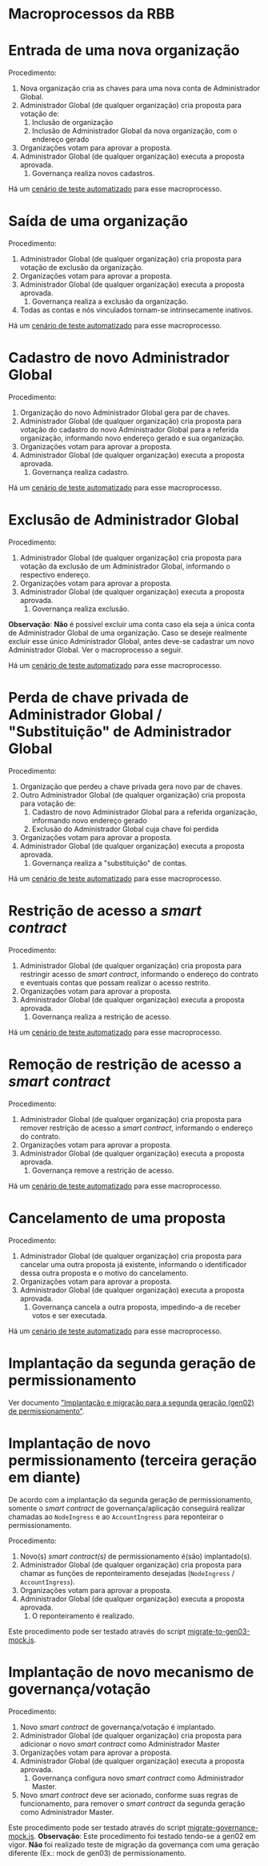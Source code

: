 # Macroprocessos da RBB

# Entrada de uma nova organização

Procedimento:
1. Nova organização cria as chaves para uma nova conta de Administrador Global.
2. Administrador Global (de qualquer organização) cria proposta para votação de:
   1. Inclusão de organização
   2. Inclusão de Administrador Global da nova organização, com o endereço gerado
3. Organizações votam para aprovar a proposta.
4. Administrador Global (de qualquer organização) executa a proposta aprovada.
   1. Governança realiza novos cadastros.

Há um [cenário de teste automatizado](../features/macroprocesses.feature) para esse macroprocesso.


# Saída de uma organização

Procedimento:
1. Administrador Global (de qualquer organização) cria proposta para votação de exclusão da organização.
2. Organizações votam para aprovar a proposta.
3. Administrador Global (de qualquer organização) executa a proposta aprovada.
   1. Governança realiza a exclusão da organização.
4. Todas as contas e nós vinculados tornam-se intrinsecamente inativos.

Há um [cenário de teste automatizado](../features/macroprocesses.feature) para esse macroprocesso.


# Cadastro de novo Administrador Global

Procedimento:
1. Organização do novo Administrador Global gera par de chaves.
2. Administrador Global (de qualquer organização) cria proposta para votação do cadastro do novo Administrador Global para a referida organização, informando novo endereço gerado e sua organização.
3. Organizações votam para aprovar a proposta.
4. Administrador Global (de qualquer organização) executa a proposta aprovada.
   1. Governança realiza cadastro.

Há um [cenário de teste automatizado](../features/macroprocesses.feature) para esse macroprocesso.


# Exclusão de Administrador Global

Procedimento:
1. Administrador Global (de qualquer organização) cria proposta para votação da exclusão de um Administrador Global, informando o respectivo endereço.
2. Organizações votam para aprovar a proposta.
3. Administrador Global (de qualquer organização) executa a proposta aprovada.
   1. Governança realiza exclusão.

**Observação**: **Não** é possível excluir uma conta caso ela seja a única conta de Administrador Global de uma organização. Caso se deseje realmente excluir esse único Administrador Global, antes deve-se cadastrar um novo Administrador Global. Ver o macroprocesso a seguir.

Há um [cenário de teste automatizado](../features/macroprocesses.feature) para esse macroprocesso.


# Perda de chave privada de Administrador Global / "Substituição" de Administrador Global

Procedimento:
1. Organização que perdeu a chave privada gera novo par de chaves.
2. Outro Administrador Global (de qualquer organização) cria proposta para votação de:
   1. Cadastro de novo Administrador Global para a referida organização, informando novo endereço gerado
   2. Exclusão do Administrador Global cuja chave foi perdida
3. Organizações votam para aprovar a proposta.
4. Administrador Global (de qualquer organização) executa a proposta aprovada.
   1. Governança realiza a "substituição" de contas.

Há um [cenário de teste automatizado](../features/macroprocesses.feature) para esse macroprocesso.


# Restrição de acesso a *smart contract*

Procedimento:
1. Administrador Global (de qualquer organização) cria proposta para restringir acesso de *smart contract*, informando o endereço do contrato e eventuais contas que possam realizar o acesso restrito.
2. Organizações votam para aprovar a proposta.
3. Administrador Global (de qualquer organização) executa a proposta aprovada.
   1. Governança realiza a restrição de acesso.

Há um [cenário de teste automatizado](../features/macroprocesses.feature) para esse macroprocesso.


# Remoção de restrição de acesso a *smart contract*

Procedimento:
1. Administrador Global (de qualquer organização) cria proposta para remover restrição de acesso a *smart contract*, informando o endereço do contrato.
2. Organizações votam para aprovar a proposta.
3. Administrador Global (de qualquer organização) executa a proposta aprovada.
   1. Governança remove a restrição de acesso.

Há um [cenário de teste automatizado](../features/macroprocesses.feature) para esse macroprocesso.


# Cancelamento de uma proposta

Procedimento:
1. Administrador Global (de qualquer organização) cria proposta para cancelar uma outra proposta já existente, informando o identificador dessa outra proposta e o motivo do cancelamento.
2. Organizações votam para aprovar a proposta.
3. Administrador Global (de qualquer organização) executa a proposta aprovada.
   1. Governança cancela a outra proposta, impedindo-a de receber votos e ser executada.

Há um [cenário de teste automatizado](../features/macroprocesses.feature) para esse macroprocesso.


# Implantação da segunda geração de permissionamento

Ver documento ["Implantação e migração para a segunda geração (gen02) de permissionamento"](implantacao-migracao-gen02.md).


# Implantação de novo permissionamento (terceira geração em diante)

De acordo com a implantação da segunda geração de permissionamento, somente o *smart contract* de governança/aplicação conseguirá realizar chamadas ao `NodeIngress` e ao `AccountIngress` para reponteirar o permissionamento.

Procedimento:
1. Novo(s) *smart contract(s)* de permissionamento é(são) implantado(s).
2. Administrador Global (de qualquer organização) cria proposta para chamar as funções de reponteiramento desejadas (`NodeIngress` / `AccountIngress`).
3. Organizações votam para aprovar a proposta.
4. Administrador Global (de qualquer organização) executa a proposta aprovada.
   1. O reponteiramento é realizado.

Este procedimento pode ser testado através do script [migrate-to-gen03-mock.js](../deploy/migrate-to-gen03-mock.js).


# Implantação de novo mecanismo de governança/votação

Procedimento:
1. Novo *smart contract* de governança/votação é implantado.
2. Administrador Global (de qualquer organização) cria proposta para adicionar o novo *smart contract* como Administrador Master
3. Organizações votam para aprovar a proposta.
4. Administrador Global (de qualquer organização) executa a proposta aprovada.
   1. Governança configura novo *smart contract* como Administrador Master.
5. Novo *smart contract* deve ser acionado, conforme suas regras de funcionamento, para remover o *smart contract* da segunda geração como Administrador Master.

Este procedimento pode ser testado através do script [migrate-governance-mock.js](../deploy/migrate-governance-mock.js).
**Observação**: Este procedimento foi testado tendo-se a gen02 em vigor. **Não** foi realizado teste de migração da governança com uma geração diferente (Ex.: mock de gen03) de permissionamento.